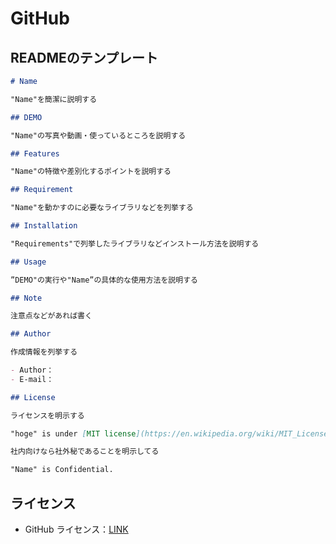 # GitHub

## READMEのテンプレート

```markdown
# Name

"Name"を簡潔に説明する

## DEMO

"Name"の写真や動画・使っているところを説明する

## Features

"Name"の特徴や差別化するポイントを説明する

## Requirement

"Name"を動かすのに必要なライブラリなどを列挙する

## Installation

"Requirements"で列挙したライブラリなどインストール方法を説明する

## Usage

”DEMO"の実行や"Name”の具体的な使用方法を説明する

## Note

注意点などがあれば書く

## Author

作成情報を列挙する

- Author：
- E-mail：

## License

ライセンスを明示する

"hoge" is under [MIT license](https://en.wikipedia.org/wiki/MIT_License).

社内向けなら社外秘であることを明示してる

"Name" is Confidential.

```

## ライセンス

- GitHub ライセンス：[LINK](https://help.github.com/ja/github/creating-cloning-and-archiving-repositories/licensing-a-repository)
